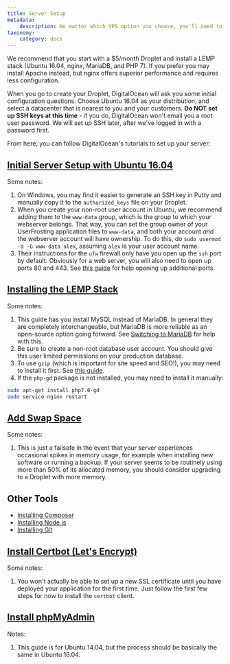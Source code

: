 ```yaml
---
title: Server Setup
metadata:
    description: No matter which VPS option you choose, you'll need to make sure that you have the required software installed and properly configured for UserFrosting.
taxonomy:
    category: docs
---
```


We recommend that you start with a $5/month Droplet and install a LEMP stack (Ubuntu 16.04, nginx, MariaDB, and PHP 7).  If you prefer you may install Apache instead, but nginx offers superior performance and requires less configuration.

When you go to create your Droplet, DigitalOcean will ask you some initial configuration questions.  Choose Ubuntu 16.04 as your distribution, and select a datacenter that is nearest to you and your customers.  **Do NOT set up SSH keys at this time** - if you do, DigitalOcean won't email you a root user password.  We will set up SSH later, after we've logged in with a password first.

From here, you can follow DigitalOcean's tutorials to set up your server:

## [Initial Server Setup with Ubuntu 16.04](https://www.digitalocean.com/community/tutorials/initial-server-setup-with-ubuntu-16-04)

Some notes:

1. On Windows, you may find it easier to generate an SSH key in Putty and manually copy it to the `authorized_keys` file on your Droplet.
2. When you create your non-root user account in Ubuntu, we recommend adding them to the `www-data` group, which is the group to which your webserver belongs.  That way, you can set the group owner of your UserFrosting application files to `www-data`, and both your account _and_ the webserver account will have ownership.  To do this, do `sudo usermod -a -G www-data alex`, assuming `alex` is your user account name.
3. Their instructions for the `ufw` firewall only have you open up the `ssh` port by default.  Obviously for a web server, you will also need to open up ports 80 and 443.  See [this guide](https://www.digitalocean.com/community/tutorials/how-to-set-up-a-firewall-with-ufw-on-ubuntu-14-04#allow-other-connections) for help opening up additional ports.

## [Installing the LEMP Stack](https://www.digitalocean.com/community/tutorials/how-to-install-linux-nginx-mysql-php-lemp-stack-in-ubuntu-16-04)

Some notes:

1. This guide has you install MySQL instead of MariaDB.  In general they are completely interchangeable, but MariaDB is more reliable as an  open-source option going forward.  See [Switching to MariaDB](https://www.digitalocean.com/community/tutorials/switching-to-mariadb-from-mysql) for help with this.
2. Be sure to create a non-root database user account.  You should give this user limited permissions on your production database.
3. To use `gzip` (which is important for site speed and SEO!), you may need to install it first.  See [this guide](https://www.digitalocean.com/community/tutorials/how-to-add-the-gzip-module-to-nginx-on-ubuntu-14-04).
4. If the `php-gd` package is not installed, you may need to install it manually:

```bash
sudo apt-get install php7.0-gd
sudo service nginx restart
```

## [Add Swap Space](https://www.digitalocean.com/community/tutorials/how-to-add-swap-space-on-ubuntu-16-04)

Some notes:

1. This is just a failsafe in the event that your server experiences occasional spikes in memory usage, for example when installing new software or running a backup.  If your server seems to be routinely using more than 50% of its allocated memory, you should consider upgrading to a Droplet with more memory.

## Other Tools

- [Installing Composer](https://www.digitalocean.com/community/tutorials/how-to-install-and-use-composer-on-ubuntu-16-04)
- [Installing Node.js](https://www.digitalocean.com/community/tutorials/how-to-install-node-js-on-ubuntu-16-04)
- [Installing Git](https://www.digitalocean.com/community/tutorials/how-to-install-git-on-ubuntu-16-04)

## [Install Certbot (Let's Encrypt)](https://www.digitalocean.com/community/tutorials/how-to-secure-nginx-with-let-s-encrypt-on-ubuntu-16-04)

Some notes:

1. You won't actually be able to set up a new SSL certificate until you have deployed your application for the first time.  Just follow the first few steps for now to install the `certbot` client.

## [Install phpMyAdmin](https://www.digitalocean.com/community/tutorials/how-to-install-and-secure-phpmyadmin-with-nginx-on-an-ubuntu-14-04-server)

Notes:

1. This guide is for Ubuntu 14.04, but the process should be basically the same in Ubuntu 16.04.
